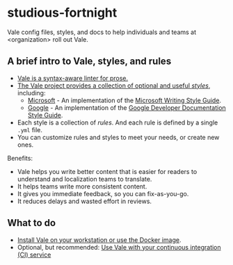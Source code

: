 # studious-fortnight
Vale config files, styles, and docs to help individuals and teams at \<organization\> roll out Vale.

## A brief intro to Vale, styles, and rules

* [Vale is a syntax-aware linter for prose.](https://github.com/errata-ai/vale)
* [The Vale project provides a collection of optional and useful _styles_](https://github.com/errata-ai/styles), including:
  * [Microsoft](https://github.com/errata-ai/Microsoft) - An implementation of the [Microsoft Writing Style Guide](https://docs.microsoft.com/en-us/style-guide/welcome/).
  * [Google](https://github.com/errata-ai/Google) - An implementation of the [Google Developer Documentation Style Guide](https://developers.google.com/style/). 
* Each style is a collection of _rules_. And each rule is defined by a single `.yml` file.
* You can customize rules and styles to meet your needs, or create new ones.

[comment]: <> (Do not expand this section. Expect users to go read existing docs elsewhere.)

Benefits:
* Vale helps you write better content that is easier for readers to understand and localization teams to translate. 
* It helps teams write more consistent content. 
* It gives you immediate feedback, so you can fix-as-you-go.
* It reduces delays and wasted effort in reviews.

## What to do

* [Install Vale on your workstation or use the Docker image](https://docs.errata.ai/vale/install).
* Optional, but recommended: [Use Vale with your continuous integration (CI) service](https://docs.errata.ai/vale/install#using-vale-with-a-continuous-integration-ci-service)
